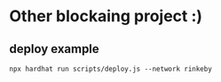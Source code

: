 # Other blockaing project :)

## deploy example
`npx hardhat run scripts/deploy.js --network rinkeby`